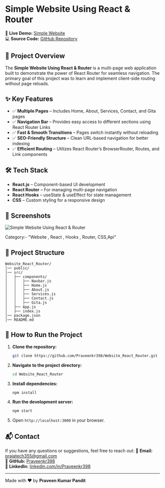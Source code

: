 # Simple Website Using React & Router

🚀 **Live Demo:** [Simple Website](https://routerwebsite.netlify.app/)  
💻 **Source Code:** [GitHub Repository](https://github.com/Praveenkr398/Website_React_Router)

## 📌 Project Overview
The **Simple Website Using React & Router** is a multi-page web application built to demonstrate the power of React Router for seamless navigation. The primary goal of this project was to learn and implement client-side routing without page reloads.

## ✨ Key Features
- ✅ **Multiple Pages** – Includes Home, About, Services, Contact, and Gita pages
- ✅ **Navigation Bar** – Provides easy access to different sections using React Router Links
- ✅ **Fast & Smooth Transitions** – Pages switch instantly without reloading
- ✅ **SEO-Friendly Structure** – Clean URL-based navigation for better indexing
- ✅ **Efficient Routing** – Utilizes React Router’s BrowserRouter, Routes, and Link components

## 🛠️ Tech Stack
- **React.js** – Component-based UI development
- **React Router** – For managing multi-page navigation
- **React Hooks** – useState & useEffect for state management
- **CSS** – Custom styling for a responsive design

## 📸 Screenshots
![Simple Website Using React & Router](https://github.com/user-attachments/assets/4e461490-3e47-49c7-8314-8162fd8aec9c)


Category:- "Website , React , Hooks , Router, CSS,Api"

## 📂 Project Structure
```
Website_React_Router/
│── public/
│── src/
│   ├── components/
│   │   ├── Navbar.js
│   │   ├── Home.js
│   │   ├── About.js
│   │   ├── Services.js
│   │   ├── Contact.js
│   │   ├── Gita.js
│   ├── App.js
│   ├── index.js
│── package.json
│── README.md
```

## 🚀 How to Run the Project
1. **Clone the repository:**
   ```bash
   git clone https://github.com/Praveenkr398/Website_React_Router.git
   ```
2. **Navigate to the project directory:**
   ```bash
   cd Website_React_Router
   ```
3. **Install dependencies:**
   ```bash
   npm install
   ```
4. **Run the development server:**
   ```bash
   npm start
   ```
5. Open `http://localhost:3000` in your browser.

## 📬 Contact
If you have any questions or suggestions, feel free to reach out:
📧 **Email:** prajatech355@gmail.com  
🔗 **GitHub:** [Praveenkr398](https://github.com/Praveenkr398)  
🔗 **LinkedIn:** [linkedin.com/in/Praveenkr398](https://www.linkedin.com/in/Praveenkr398)

---
Made with ❤️ by **Praveen Kumar Pandit**
